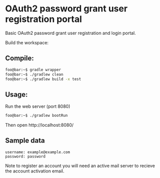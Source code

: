 # OAuth2 password grant user registration portal
Basic OAuth2 password grant user registration and login portal.

Build the workspace:
## Compile:
```bash
foo@bar:~$ gradle wrapper
foo@bar:~$ ./gradlew clean
foo@bar:~$ ./gradlew build -x test
```

## Usage:
Run the web server (port 8080)
```bash
foo@bar:~$ ./gradlew bootRun
```

Then open http://localhost:8080/

## Sample data
```
username: example@example.com
password: password
```
Note to register an account you will need an active mail server to recieve the account activation email.


